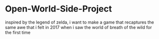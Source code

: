 # Open-World-Side-Project

inspired by the legend of zelda, i want to make a game that recaptures the same awe that i felt in 2017 when i saw the world of breath of the wild for the first time
